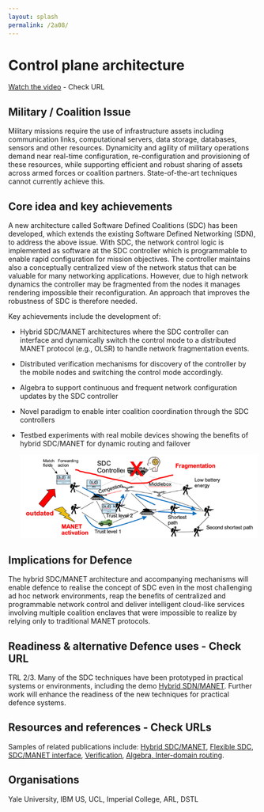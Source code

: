 ```yaml
---
layout: splash
permalink: /2a08/
---
```


# Control plane architecture

[Watch the video](https://ibm.box.com/s/5hr6ktcu42qfka37a7rrf235bjd86gjc)  - Check URL

## Military / Coalition Issue
Military missions require the use of infrastructure assets including communication links, computational servers, data storage, databases, sensors and other resources.  Dynamicity and agility of military operations demand near real-time configuration, re-configuration and provisioning of these resources, while supporting efficient and robust sharing of assets across armed forces or coalition partners.  State-of-the-art techniques cannot currently achieve this.

## Core idea and key achievements
A new architecture called Software Defined Coalitions (SDC) has been developed, which extends the existing Software Defined Networking (SDN), to address the above issue. With SDC, the network control logic is implemented as software at the SDC controller which is programmable to enable rapid configuration for mission objectives. The controller maintains also a conceptually centralized view of the network status that can be valuable for many networking applications. However, due to high network dynamics the controller may be fragmented from the nodes it manages rendering impossible their reconfiguration. An approach that improves the robustness of SDC is therefore needed.

Key achievements include the development of: 
- Hybrid SDC/MANET architectures where the SDC controller can interface and dynamically switch the control mode to a distributed MANET protocol (e.g., OLSR) to handle network fragmentation events. 
- Distributed verification mechanisms for discovery of the controller by the mobile nodes and switching the control mode accordingly. 
- Algebra to support continuous and frequent network configuration updates by the SDC controller
- Novel paradigm to enable inter coalition coordination through the SDC controllers
- Testbed experiments with real mobile devices showing the benefits of hybrid SDC/MANET for dynamic routing and failover

  ![image info](/dais/achievements/images/2a08-figure1.png)

## Implications for Defence
The hybrid SDC/MANET architecture and accompanying mechanisms will enable defence to realise the concept of SDC even in the most challenging ad hoc network environments, reap the benefits of centralized and programmable network control and deliver intelligent cloud-like services involving multiple coalition enclaves that were impossible to realize by relying only to traditional MANET protocols. 

## Readiness & alternative Defence uses - Check URL
TRL 2/3. Many of the SDC techniques have been prototyped in practical systems or environments, including the demo [Hybrid SDN/MANET](https://dais-ita.org/node/3984). Further work will enhance the readiness of the new techniques for practical defence systems. 

## Resources and references - Check URLs
Samples of related publications include: [Hybrid SDC/MANET](http://sl.dais-ita.org/science-library/paper/doc-1392), [Flexible SDC](http://sl.dais-ita.org/science-library/paper/doc-3055), [SDC/MANET interface](http://sl.dais-ita.org/science-library/paper/doc-4101), [Verification](http://sl.dais-ita.org/science-library/paper/doc-5897), [Algebra, Inter-domain routing](http://sl.dais-ita.org/science-library/paper/doc-5524).

## Organisations
Yale University, IBM US, UCL, Imperial College, ARL, DSTL
